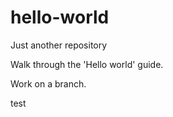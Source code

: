 # hello-world
Just another repository

Walk through the 'Hello world' guide.

Work on a branch.

test